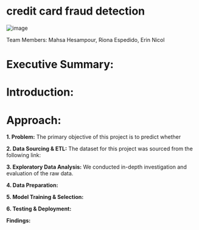 # credit card fraud detection

![image](https://github.com/user-attachments/assets/32cce6b1-83bc-41da-8843-7e4f8510ce98)




Team Members: Mahsa Hesampour, Riona Espedido, Erin Nicol

# Executive Summary:


# Introduction:

# Approach:


**1. Problem:**
The primary objective of this project is to predict whether 

**2. Data Sourcing & ETL:**
The dataset for this project was sourced from the following link:



**3. Exploratory Data Analysis:**
We conducted in-depth investigation and evaluation of the raw data. 

**4. Data Preparation:**


**5. Model Training & Selection:**


**6. Testing & Deployment:**


**Findings:**



